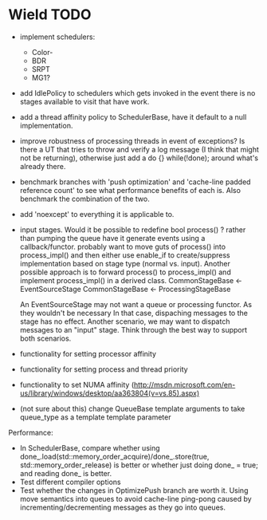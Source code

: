 # Wield TODO

- implement schedulers:

    - Color-
    - BDR
    - SRPT
    - MG1? 

- add IdlePolicy to schedulers which gets invoked in the event there is no stages available to visit that have work. 

- add a thread affinity policy to SchedulerBase, have it default to a null implementation.
- improve robustness of processing threads in event of exceptions? Is there a UT that tries to throw and verify a log message (I think that might not be returning), otherwise just add a do {} while(!done); around what's already there.

- benchmark branches with 'push optimization' and 'cache-line padded reference count' to see what performance benefits of each is. Also benchmark the combination of the two.

- add 'noexcept' to everything it is applicable to. 
- input stages. Would it be possible to redefine bool process() ? 
  rather than pumping the queue have it generate events using a callback/functor.
  probably want to move guts of process() into process_impl() and then either use 
  enable_if to create/suppress implementation based on stage type (normal vs. input).
  Another possible approach is to forward process() to process_impl() and implement
  process_impl() in a derived class. 
		CommonStageBase <- EventSourceStage 
		CommonStageBase <- ProcessingStageBase
  
  An EventSourceStage may not want a queue or processing functor. As they wouldn't be necessary
  In that case, dispaching messages to the stage has no effect. Another scenario, we may want
  to dispatch messages to an "input" stage. Think through the best way to support both scenarios.
  

- functionality for setting processor affinity
- functionality for setting process and thread priority
- functionality to set NUMA affinity (http://msdn.microsoft.com/en-us/library/windows/desktop/aa363804(v=vs.85).aspx)
- (not sure about this) change QueueBase template arguments to take queue_type as a template template parameter

Performance:
- In SchedulerBase, compare whether using done_.load(std::memory_order_acquire)/done_.store(true, std::memory_order_release) is better or whether just doing done_ = true; and reading done_ is better.
- Test different compiler options
- Test whether the changes in OptimizePush branch are worth it. Using move semantics into queues to avoid cache-line ping-pong caused by incrementing/decrementing messages as they go into queues. 

